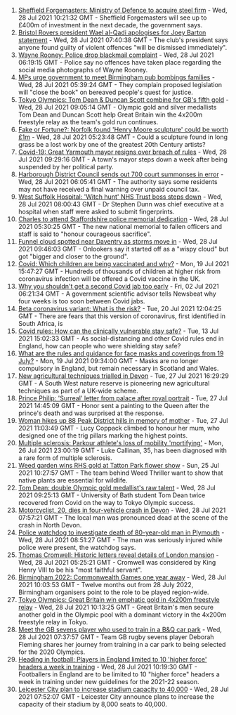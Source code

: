 1. [Sheffield Forgemasters: Ministry of Defence to acquire steel firm](https://www.bbc.co.uk/news/uk-england-south-yorkshire-57997858) - Wed, 28 Jul 2021 10:21:32 GMT - Sheffield Forgemasters will see up to £400m of investment in the next decade, the government says.
2. [Bristol Rovers president Wael al-Qadi apologises for Joey Barton statement](https://www.bbc.co.uk/news/uk-england-bristol-57990366) - Wed, 28 Jul 2021 07:40:38 GMT - The club's president says anyone found guilty of violent offences "will be dismissed immediately".
3. [Wayne Rooney: Police drop blackmail complaint](https://www.bbc.co.uk/news/uk-england-manchester-57989881) - Wed, 28 Jul 2021 06:19:15 GMT - Police say no offences have taken place regarding the social media photographs of Wayne Rooney.
4. [MPs urge government to meet Birmingham pub bombings families](https://www.bbc.co.uk/news/uk-england-birmingham-57985651) - Wed, 28 Jul 2021 05:39:24 GMT - They complain proposed legislation will "close the book" on bereaved people's quest for justice.
5. [Tokyo Olympics: Tom Dean & Duncan Scott combine for GB's fifth gold](https://www.bbc.co.uk/sport/olympics/57993948) - Wed, 28 Jul 2021 09:05:14 GMT - Olympic gold and silver medallists Tom Dean and Duncan Scott help Great Britain win the 4x200m freestyle relay as the team's gold run continues.
6. [Fake or Fortune?: Norfolk found 'Henry Moore sculpture' could be worth £1m](https://www.bbc.co.uk/news/uk-england-norfolk-57986891) - Wed, 28 Jul 2021 05:23:48 GMT - Could a sculpture found in long grass be a lost work by one of the greatest 20th Century artists?
7. [Covid-19: Great Yarmouth mayor resigns over breach of rules](https://www.bbc.co.uk/news/uk-england-norfolk-57991590) - Wed, 28 Jul 2021 09:29:16 GMT - A town's mayor steps down a week after being suspended by her political party.
8. [Harborough District Council sends out 700 court summonses in error](https://www.bbc.co.uk/news/uk-england-leicestershire-57986682) - Wed, 28 Jul 2021 06:05:41 GMT - The authority says some residents may not have received a final warning over unpaid council tax.
9. [West Suffolk Hospital: 'Witch hunt' NHS Trust boss steps down](https://www.bbc.co.uk/news/uk-england-suffolk-57976409) - Wed, 28 Jul 2021 08:00:43 GMT - Dr Stephen Dunn was chief executive at a hospital when staff were asked to submit fingerprints.
10. [Charles to attend Staffordshire police memorial dedication](https://www.bbc.co.uk/news/uk-england-stoke-staffordshire-57983080) - Wed, 28 Jul 2021 05:30:25 GMT - The new national memorial to fallen officers and staff is said to "honour courageous sacrifice".
11. [Funnel cloud spotted near Daventry as storms move in](https://www.bbc.co.uk/news/uk-england-northamptonshire-57995935) - Wed, 28 Jul 2021 09:46:03 GMT - Onlookers say it started off as a "wispy cloud" but got "bigger and closer to the ground".
12. [Covid: Which children are being vaccinated and why?](https://www.bbc.co.uk/news/health-57888429) - Mon, 19 Jul 2021 15:47:27 GMT - Hundreds of thousands of children at higher risk from coronavirus infection will be offered a Covid vaccine in the UK.
13. [Why you shouldn't get a second Covid jab too early](https://www.bbc.co.uk/news/newsbeat-57682233) - Fri, 02 Jul 2021 06:21:34 GMT - A government scientific advisor tells Newsbeat why four weeks is too soon between Covid jabs.
14. [Beta coronavirus variant: What is the risk?](https://www.bbc.co.uk/news/health-55534727) - Tue, 20 Jul 2021 12:04:25 GMT - There are fears that this version of coronavirus, first identified in South Africa, is
15. [Covid rules: How can the clinically vulnerable stay safe?](https://www.bbc.co.uk/news/health-51997151) - Tue, 13 Jul 2021 15:02:33 GMT - As social-distancing and other Covid rules end in England, how can people who were shielding stay safe?
16. [What are the rules and guidance for face masks and coverings from 19 July?](https://www.bbc.co.uk/news/health-51205344) - Mon, 19 Jul 2021 09:34:00 GMT - Masks are no longer compulsory in England, but remain necessary in Scotland and Wales.
17. [New agricultural techniques trialled in Devon](https://www.bbc.co.uk/news/uk-england-devon-57990881) - Tue, 27 Jul 2021 16:29:29 GMT - A South West nature reserve is pioneering new agricultural techniques as part of a UK-wide scheme.
18. [Prince Philip: 'Surreal' letter from palace after royal portrait](https://www.bbc.co.uk/news/uk-england-beds-bucks-herts-57989375) - Tue, 27 Jul 2021 14:45:09 GMT - Honor sent a painting to the Queen after the prince's death and was surprised at the response.
19. [Woman hikes up 88 Peak District hills in memory of mother](https://www.bbc.co.uk/news/uk-england-manchester-57982402) - Tue, 27 Jul 2021 11:03:49 GMT - Lucy Coppack climbed to honour her mum, who designed one of the trig pillars marking the highest points.
20. [Multiple sclerosis: Parkour athlete's loss of mobility 'mortifying'](https://www.bbc.co.uk/news/uk-england-nottinghamshire-57932996) - Mon, 26 Jul 2021 23:00:19 GMT - Luke Callinan, 35, has been diagnosed with a rare form of multiple sclerosis.
21. [Weed garden wins RHS gold at Tatton Park flower show](https://www.bbc.co.uk/news/uk-england-manchester-57961460) - Sun, 25 Jul 2021 10:27:57 GMT - The team behind Weed Thriller want to show that native plants are essential for wildlife.
22. [Tom Dean: double Olympic gold medallist's raw talent](https://www.bbc.co.uk/news/uk-england-somerset-57991792) - Wed, 28 Jul 2021 09:25:13 GMT - University of Bath student Tom Dean twice recovered from Covid on the way to Tokyo Olympic success.
23. [Motorcyclist, 20, dies in four-vehicle crash in Devon](https://www.bbc.co.uk/news/uk-england-devon-57995635) - Wed, 28 Jul 2021 07:57:21 GMT - The local man was pronounced dead at the scene of the crash in North Devon.
24. [Police watchdog to investigate death of 80-year-old man in Plymouth](https://www.bbc.co.uk/news/uk-england-devon-57991079) - Wed, 28 Jul 2021 08:51:27 GMT - The man was seriously injured while police were present, the watchdog says.
25. [Thomas Cromwell: Historic letters reveal details of London mansion](https://www.bbc.co.uk/news/uk-england-london-57990681) - Wed, 28 Jul 2021 05:25:21 GMT - Cromwell was considered by King Henry VIII to be his "most faithful servant".
26. [Birmingham 2022: Commonwealth Games one year away](https://www.bbc.co.uk/news/uk-england-birmingham-57984824) - Wed, 28 Jul 2021 10:03:53 GMT - Twelve months out from 28 July 2022, Birmingham organisers point to the role to be played region-wide.
27. [Tokyo Olympics: Great Britain win emphatic gold in 4x200m freestyle relay](https://www.bbc.co.uk/sport/olympics/57993545) - Wed, 28 Jul 2021 10:13:25 GMT - Great Britain's men secure another gold in the Olympic pool with a dominant victory in the 4x200m freestyle relay in Tokyo.
28. [Meet the GB sevens player who used to train in a B&Q car park](https://www.bbc.co.uk/sport/olympics/57930124) - Wed, 28 Jul 2021 07:37:57 GMT - Team GB rugby sevens player Deborah Fleming shares her journey from training in a car park to being selected for the 2020 Olympics.
29. [Heading in football: Players in England limited to 10 'higher force' headers a week in training](https://www.bbc.co.uk/sport/football/57996593) - Wed, 28 Jul 2021 10:19:30 GMT - Footballers in England are to be limited to 10 "higher force" headers a week in training under new guidelines for the 2021-22 season.
30. [Leicester City plan to increase stadium capacity to 40,000](https://www.bbc.co.uk/sport/football/57994358) - Wed, 28 Jul 2021 07:52:07 GMT - Leicester City announce plans to increase the capacity of their stadium by 8,000 seats to 40,000.
